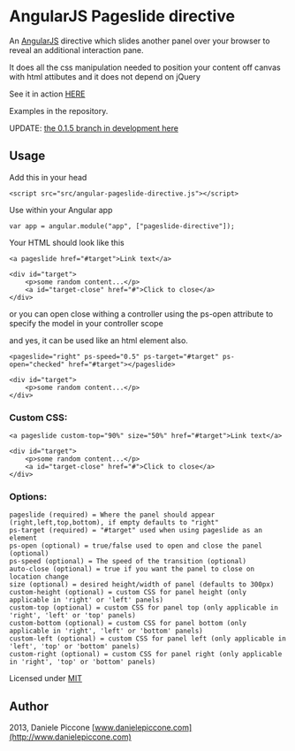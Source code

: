 # AngularJS Pageslide directive

An [AngularJS](http://angularjs.org/) directive which slides another panel over your browser to reveal an additional interaction pane.

It does all the css manipulation needed to position your content off canvas with html attibutes and it does not depend on jQuery

See it in action [HERE](http://dpiccone.github.io/ng-pageslide/examples/)

Examples in the repository.

UPDATE: [the 0.1.5 branch in development here](https://github.com/dpiccone/ng-pageslide/tree/v0.1.5)

## Usage

Add this in your head

```
<script src="src/angular-pageslide-directive.js"></script>
```

Use within your Angular app 

```
var app = angular.module("app", ["pageslide-directive"]);
```

Your HTML should look like this

```
<a pageslide href="#target">Link text</a>

<div id="target">            
    <p>some random content...</p>
    <a id="target-close" href="#">Click to close</a>
</div>
```
or you can open close withing a controller using the ps-open attribute to specify the model in your controller scope

and yes, it can be used like an html element also.

```
<pageslide="right" ps-speed="0.5" ps-target="#target" ps-open="checked" href="#target"></pageslide>

<div id="target">            
    <p>some random content...</p>
</div>
```

### Custom CSS:

```
<a pageslide custom-top="90%" size="50%" href="#target">Link text</a>

<div id="target">            
    <p>some random content...</p>
    <a id="target-close" href="#">Click to close</a>
</div>
```



### Options:

```
pageslide (required) = Where the panel should appear (right,left,top,bottom), if empty defaults to "right"
ps-target (required) = "#target" used when using pageslide as an element
ps-open (optional) = true/false used to open and close the panel (optional)
ps-speed (optional) = The speed of the transition (optional)
auto-close (optional) = true if you want the panel to close on location change
size (optional) = desired height/width of panel (defaults to 300px)
custom-height (optional) = custom CSS for panel height (only applicable in 'right' or 'left' panels)
custom-top (optional) = custom CSS for panel top (only applicable in 'right', 'left' or 'top' panels)
custom-bottom (optional) = custom CSS for panel bottom (only applicable in 'right', 'left' or 'bottom' panels)
custom-left (optional) = custom CSS for panel left (only applicable in 'left', 'top' or 'bottom' panels)
custom-right (optional) = custom CSS for panel right (only applicable in 'right', 'top' or 'bottom' panels)
```

Licensed under [MIT](http://opensource.org/licenses/MIT)

## Author

2013, Daniele Piccone [www.danielepiccone.com](http://www.danielepiccone.com)
